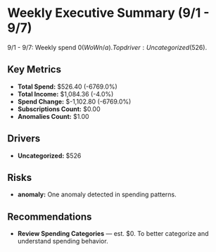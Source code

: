 # Weekly Executive Summary (9/1 - 9/7)

9/1 - 9/7: Weekly spend $0 (WoW n/a). Top driver: Uncategorized ($526).

## Key Metrics
- **Total Spend:** $526.40 (-6769.0%)
- **Total Income:** $1,084.36 (-4.0%)
- **Spend Change:** $-1,102.80 (-6769.0%)
- **Subscriptions Count:** $0.00
- **Anomalies Count:** $1.00

## Drivers
- **Uncategorized:** $526

## Risks
- **anomaly:** One anomaly detected in spending patterns.

## Recommendations
- **Review Spending Categories** — est. $0. To better categorize and understand spending behavior.
